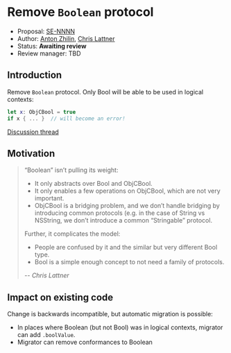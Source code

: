 # Remove `Boolean` protocol

* Proposal: [SE-NNNN](NNNN-filename.md)
* Author: [Anton Zhilin](https://github.com/Anton3), [Chris Lattner](https://github.com/lattner)
* Status: **Awaiting review**
* Review manager: TBD

## Introduction

Remove `Boolean` protocol. Only Bool will be able to be used in logical contexts:

```swift
let x: ObjCBool = true
if x { ... }  // will become an error!
```

[Discussion thread](http://thread.gmane.org/gmane.comp.lang.swift.evolution/21559)

## Motivation

> “Boolean” isn’t pulling its weight:
> - It only abstracts over Bool and ObjCBool.
> - It only enables a few operations on ObjCBool, which are not very important.
> - ObjCBool is a bridging problem, and we don’t handle bridging by introducing common protocols (e.g. in the case of String vs NSString, we don’t introduce a common “Stringable” protocol.
>
> Further, it complicates the model:
> - People are confused by it and the similar but very different Bool type.
> - Bool is a simple enough concept to not need a family of protocols.
>
> -- <cite>Chris Lattner</cite>

## Impact on existing code

Change is backwards incompatible, but automatic migration is possible:

- In places where Boolean (but not Bool) was in logical contexts, migrator can add `.boolValue`.
- Migrator can remove conformances to Boolean
